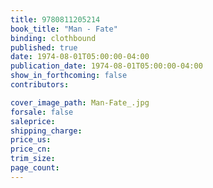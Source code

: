 ```yaml
---
title: 9780811205214
book_title: "Man - Fate"
binding: clothbound
published: true
date: 1974-08-01T05:00:00-04:00
publication_date: 1974-08-01T05:00:00-04:00
show_in_forthcoming: false
contributors:

cover_image_path: Man-Fate_.jpg
forsale: false
saleprice:
shipping_charge:
price_us:
price_cn:
trim_size:
page_count:
---
```


